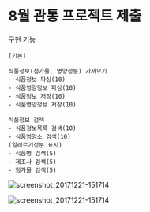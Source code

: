 # 8월 관통 프로젝트 제출

구현 기능

    [기본]

    식품정보(첨가물, 영양성분) 가져오기
    - 식품정보 파싱(10)
    - 식품영양정보 파싱(10)
    - 식품정보 저장(10)
    - 식품영양정보 저장(10)
    
    식품정보 검색
    - 식품정보목록 검색(10)
    - 식품영양소 검색(10)
    (알레르기성분 표시)
    - 식품명 검색(5)
    - 제조사 검색(5)
    - 첨가물 검색(5)
    

![screenshot_20171221-151714](https://lab.ssafy.com/smile486z/safefood/uploads/4e75e4ed24d6f13d5e1ce281bf0460cb/1.png)

![screenshot_20171221-151714](https://lab.ssafy.com/smile486z/safefood/uploads/d2471905ee42c82c4b236a4806dd590b/2.png)